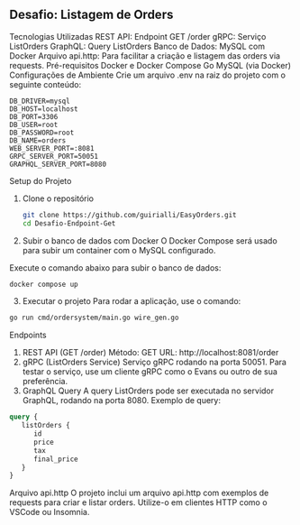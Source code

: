 ## Desafio: Listagem de Orders

Tecnologias Utilizadas
REST API: Endpoint GET /order
gRPC: Serviço ListOrders
GraphQL: Query ListOrders
Banco de Dados: MySQL com Docker
Arquivo api.http: Para facilitar a criação e listagem das orders via requests.
Pré-requisitos
Docker e Docker Compose
Go
MySQL (via Docker)
Configurações de Ambiente
Crie um arquivo .env na raiz do projeto com o seguinte conteúdo:

```dotenv
DB_DRIVER=mysql
DB_HOST=localhost
DB_PORT=3306
DB_USER=root
DB_PASSWORD=root
DB_NAME=orders
WEB_SERVER_PORT=:8081
GRPC_SERVER_PORT=50051
GRAPHQL_SERVER_PORT=8080
```
Setup do Projeto
1. Clone o repositório
   ```bash
   git clone https://github.com/guirialli/EasyOrders.git
   cd Desafio-Endpoint-Get
   ```
2. Subir o banco de dados com Docker
   O Docker Compose será usado para subir um container com o MySQL configurado.

Execute o comando abaixo para subir o banco de dados:
```bash
docker compose up
```
3. Executar o projeto
   Para rodar a aplicação, use o comando:

```bash
go run cmd/ordersystem/main.go wire_gen.go
```
Endpoints
1. REST API (GET /order)
   Método: GET
   URL: http://localhost:8081/order
2. gRPC (ListOrders Service)
   Serviço gRPC rodando na porta 50051. Para testar o serviço, use um cliente gRPC como o Evans ou outro de sua preferência.
3. GraphQL Query
   A query ListOrders pode ser executada no servidor GraphQL, rodando na porta 8080.
   Exemplo de query:

```graphql
query {
   listOrders {
      id
      price
      tax
      final_price
   }
}
```
Arquivo api.http
O projeto inclui um arquivo api.http com exemplos de requests para criar e listar orders. Utilize-o em clientes HTTP como o VSCode ou Insomnia.
